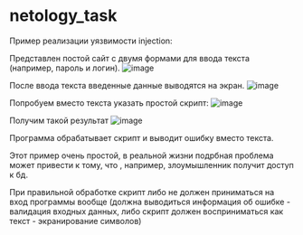# netology_task

Пример реализации уязвимости injection:

Представлен постой сайт с двумя формами для ввода текста (например, пароль и логин). 
![image](https://user-images.githubusercontent.com/113315420/189552783-b68f9c49-8283-44f1-b163-2140f8dc8c47.png)

После ввода текста введенные данные выводятся на экран.
![image](https://user-images.githubusercontent.com/113315420/189552788-8c8d537f-007c-4a08-bce3-86b6945a0b12.png)

Попробуем вместо текста указать простой скрипт: <script>alert("This is fail")</script>
![image](https://user-images.githubusercontent.com/113315420/189552840-27e3bb74-2215-4be6-a386-d1375e037d50.png)

Получим такой результат
![image](https://user-images.githubusercontent.com/113315420/189552796-20833977-efcf-47eb-b0fe-b15e50d9c1a2.png)


Программа обрабатывает скрипт и выводит ошибку вместо текста. 

Этот пример очень простой, в реальной жизни подрбная проблема может привести к тому, что , например, злоумышленник получит доступ к бд.

При правильной обработке скрипт либо не должен приниматься на вход программы вообще (должна выводиться информация об ошибке - валидация входных данных, либо скрипт должен восприниматься как текст - экранирование символов)

